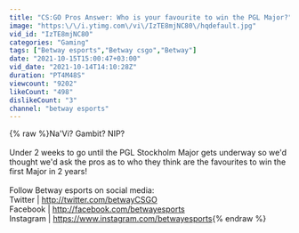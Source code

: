 ```yaml
---
title: "CS:GO Pros Answer: Who is your favourite to win the PGL Major?"
image: "https:\/\/i.ytimg.com\/vi\/IzTE8mjNC80\/hqdefault.jpg"
vid_id: "IzTE8mjNC80"
categories: "Gaming"
tags: ["Betway esports","Betway csgo","Betway"]
date: "2021-10-15T15:00:47+03:00"
vid_date: "2021-10-14T14:10:28Z"
duration: "PT4M48S"
viewcount: "9202"
likeCount: "498"
dislikeCount: "3"
channel: "betway esports"
---
```

{% raw %}Na'Vi? Gambit? NIP?<br /><br />Under 2 weeks to go until the PGL Stockholm Major gets underway so we'd thought we'd ask the pros as to who they think are the favourites to win the first Major in 2 years! <br /><br />Follow Betway esports on social media:<br />Twitter | <a rel="nofollow" target="blank" href="http://twitter.com/betwayCSGO">http://twitter.com/betwayCSGO</a><br />Facebook |  <a rel="nofollow" target="blank" href="http://facebook.com/betwayesports">http://facebook.com/betwayesports</a><br />Instagram | <a rel="nofollow" target="blank" href="https://www.instagram.com/betwayesports">https://www.instagram.com/betwayesports</a>{% endraw %}
